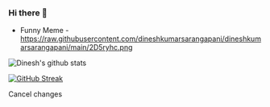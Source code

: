 ### Hi there 👋
- Funny Meme - https://raw.githubusercontent.com/dineshkumarsarangapani/dineshkumarsarangapani/main/2D5ryhc.png

![Dinesh's github stats](https://github-readme-stats.vercel.app/api?username=dineshkumarinchennai&count_private=true&show_icons=true&theme=tokyonight&border_radius=20&include_all_commits=true]) 

[![GitHub Streak](https://github-readme-streak-stats.herokuapp.com?user=dineshkumarinchennai&theme=dark)](https://git.io/streak-stats)

Cancel changes
<!--
**dineshkumarsarangapani/dineshkumarsarangapani** is a ✨ _special_ ✨ repository because its `README.md` (this file) appears on your GitHub profile.

Here are some ideas to get you started:

- 🔭 I’m currently working on ...
- 🌱 I’m currently learning ...
- 👯 I’m looking to collaborate on ...
- 🤔 I’m looking for help with ...
- 💬 Ask me about ...
- 📫 How to reach me: ...
- 😄 Pronouns: ...
- ⚡ Fun fact: ...
-->
